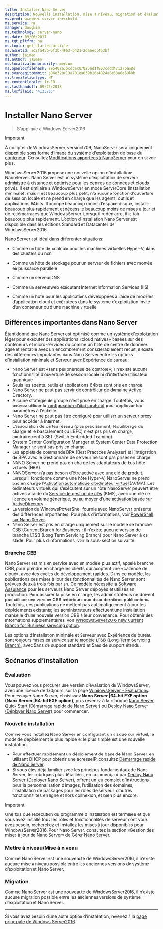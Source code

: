 ```yaml
---
title: Installer Nano Server
description: Nouvelle installation, mise à niveau, migration et évaluation de Nano Server
ms.prod: windows-server-threshold
ms.service: na
manager: dougkim
ms.technology: server-nano
ms.date: 09/06/2017
ms.tgt_pltfrm: na
ms.topic: get-started-article
ms.assetid: 2c2fa45b-6f3b-4663-b421-2da6ecc463bf
author: jaimeo
ms.author: jaimeo
ms.localizationpriority: medium
ms.openlocfilehash: 295402a3bcdcec07025ad1f803cddd47127baa8d
ms.sourcegitcommit: e84e328c13a701e8039b16a4824a6e58a6e59b0b
ms.translationtype: MT
ms.contentlocale: fr-FR
ms.lasthandoff: 09/22/2018
ms.locfileid: "4133735"
---
```

# Installer Nano Server

>S’applique à Windows Server2016

> [!IMPORTANT]
> À compter de WindowsServer, version1709, NanoServer sera uniquement disponible sous forme d’[image du système d’exploitation de base du conteneur](/virtualization/windowscontainers/quick-start/using-insider-container-images#install-base-container-image). Consultez [Modifications apportées à NanoServer](nano-in-semi-annual-channel.md) pour en savoir plus. 

WindowsServer2016 propose une nouvelle option d’installation: NanoServer. Nano Server est un système d’exploitation de serveur administré à distance et optimisé pour les centres de données et clouds privés. Il est similaire à WindowsServer en mode ServerCore (Installation minimale), mais il est beaucoup plus petit, n’a aucune fonction d’ouverture de session locale et ne prend en charge que les agents, outils et applications 64bits. Il occupe beaucoup moins d’espace disque, installe beaucoup plus rapidement et nécessite beaucoup moins de mises à jour et de redémarrages que WindowsServer. Lorsqu’il redémarre, il le fait beaucoup plus rapidement. L’option d’installation Nano Server est disponible dans les éditions Standard et Datacenter de WindowsServer2016.  

Nano Server est idéal dans différentes situations:  
  
-   Comme un hôte de «calcul» pour les machines virtuelles Hyper-V, dans des clusters ou non  
  
-   Comme un hôte de stockage pour un serveur de fichiers avec montée en puissance parallèle  
  
-   Comme un serveurDNS  
  
-   Comme un serveurweb exécutant Internet Information Services (IIS)  
  
-   Comme un hôte pour les applications développées à l’aide de modèles d’application cloud et exécutées dans le système d’exploitation invité d’un conteneur ou d’une machine virtuelle  
  
## Différences importantes dans Nano Server

Étant donné que Nano Server est optimisé comme un système d’exploitation léger pour exécuter des applications «cloud natives» basées sur des conteneurs et micro-services ou comme un hôte de centre de données agile et rentable avec un encombrement considérablement réduit, il existe des différences importantes dans Nano Server entre les options d’installation minimale et Serveur avec Expérience de bureau:

- Nano Server est «sans périphérique de contrôle»; il n’existe aucune fonctionnalité d’ouverture de session locale ni d’interface utilisateur graphique.
- Seuls les agents, outils et applications 64bits sont pris en charge.
- Nano Server ne peut pas servir de contrôleur de domaine Active Directory.
- Aucune stratégie de groupe n’est prise en charge. Toutefois, vous pouvez utiliser la [configuration d’état souhaité](https://msdn.microsoft.com/powershell/dsc/nanoDsc) pour appliquer les paramètres à l’échelle.
- Nano Server ne peut pas être configuré pour utiliser un serveur proxy pour accéder à Internet.
- L’association de cartes réseau (plus précisément, l’équilibrage de charge et le basculement ou LBFO) n’est pas pris en charge, contrairement à SET (Switch Embedded Teaming).
- System Center Configuration Manager et System Center Data Protection Manager ne sont pas pris en charge.
- Les applets de commande BPA (Best Practices Analyzer) et l’intégration de BPA avec le Gestionnaire de serveur ne sont pas prises en charge.
- NANO Server ne prend pas en charge les adaptateurs de bus hôte virtuels (HBA).
- NANOServer n’a pas besoin d’être activé avec une clé de produit. Lorsqu’il fonctionne comme une hôte Hyper-V, NanoServer ne prend pas en charge l’[Activation automatique d’ordinateur virtuel](https://technet.microsoft.com/library/dn303421%28v=ws.11%29.aspx) (AVMA). Les ordinateurs virtuels qui s’exécutent sur un hôte NanoServer peuvent être activés à l’aide du [Service de gestion de clés](https://technet.microsoft.com/library/jj612867(v=ws.11).aspx) (KMS), avec une clé de licence en volume générique, ou au moyen d’une [activation basée sur ActiveDirectory](https://technet.microsoft.com/library/dn502534(v=ws.11).aspx).
- La version de WindowsPowerShell fournie avec NanoServer présente des différences importantes. Pour plus d’informations, voir [PowerShell sur Nano Server](PowerShell-on-Nano-Server.md).
- Nano Server est pris en charge uniquement sur le modèle de branche CBB (Current Branch for Business): il n’existe aucune version de branche LTSB (Long Term Servicing Branch) pour Nano Server à ce stade. Pour plus d’informations, voir la sous-section suivante.

### Branche CBB
Nano Server est mis en service avec un modèle plus actif, appelé branche CBB, pour prendre en charge les clients qui adoptent une «cadence de cloud», avec des cycles de développement rapides. Dans ce modèle, les publications des mises à jour des fonctionnalités de Nano Server sont prévues deux à trois fois par an. Ce modèle nécessite la [Software Assurance](https://www.microsoft.com/en-us/licensing/licensing-programs/software-assurance-default.aspx) pour les serveurs Nano Server déployés et utilisés en production. Pour assurer la prise en charge, les administrateurs ne doivent pas utiliser une version CBB antérieure aux deux dernières publications. Toutefois, ces publications ne mettent pas automatiquement à jour les déploiements existants; les administrateurs effectuent une installation manuelle d’une nouvelle version CBB à leur convenance. Pour obtenir des informations supplémentaires, voir [WindowsServer2016 new Current Branch for Business servicing option](https://blogs.technet.microsoft.com/windowsserver/2016/07/12/windows-server-2016-new-current-branch-for-business-servicing-option/).

Les options d’installation minimale et Serveur avec Expérience de bureau sont toujours mises en service sur le [modèle LTSB (Long Term Servicing Branch)](https://support.microsoft.com/lifecycle#gp%2Fgp_msl_policy), avec 5ans de support standard et 5ans de support étendu.

## Scénarios d’installation

### Évaluation
Vous pouvez vous procurer une version d’évaluation de WindowsServer, avec une licence de 180jours, sur la page [WindowsServer - Évaluations](https://www.microsoft.com/evalcenter/evaluate-windows-server-2016). Pour essayer Nano Server, choisissez **Nano Server |64-bit EXE option (Nano Server |64-bit EXE option)**, puis revenez à la rubrique [Nano Server Quick Start (Démarrage rapide de Nano Server)](Nano-Server-Quick-Start.md) ou [Deploy Nano Server (Déployer Nano Server)](Deploy-Nano-Server.md) pour commencer.

### Nouvelle installation
Comme vous installez Nano Server en configurant un disque dur virtuel, le mode de déploiement le plus rapide et le plus simple est une nouvelle installation.

- Pour effectuer rapidement un déploiement de base de Nano Server, en utilisant DHCP pour obtenir une adresseIP, consultez [Démarrage rapide de Nano Server](Nano-Server-Quick-Start.md). 
- Si vous êtes déjà familier avec les principes fondamentaux de Nano Server, les rubriques plus détaillées, en commençant par [Deploy Nano Server (Déployer Nano Server)](Deploy-Nano-Server.md), offrent un jeu complet d’instructions pour la personnalisation d’images, l’utilisation des domaines, l’installation de packages pour les rôles de serveur, d’autres fonctionnalités en ligne et hors connexion, et bien plus encore.

> [!IMPORTANT]  
> Une fois que l’exécution du programme d’installation est terminée et que vous avez installé tous les rôles et fonctionnalités de serveur dont vous avez besoin, recherchez et installez les mises à jour disponibles pour WindowsServer2016. Pour Nano Server, consultez la section «Gestion des mises à jour de Nano Server» de [Gérer Nano Server](Manage-Nano-Server.md).

### Mettre à niveau/Mise à niveau
Comme Nano Server est une nouveauté de WindowsServer2016, il n’existe aucune mise à niveau possible entre les anciennes versions de système d’exploitation et Nano Server.

### Migration
Comme Nano Server est une nouveauté de WindowsServer2016, il n’existe aucune migration possible entre les anciennes versions de système d’exploitation et Nano Server.
  
-------------------------------------
Si vous avez besoin d’une autre option d’installation, revenez à la [page principale de Windows Server2016](windows-server-2016.md). 

  


 

